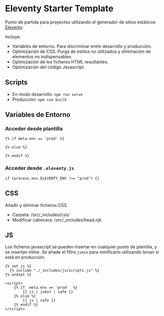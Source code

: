 # Eleventy Starter Template

Punto de partida para proyectos utilizando el generador de sitios estáticos [Eleventy](https://www.11ty.dev/).

Incluye:
- Variables de entorno. Para discriminar entre desarrollo y producción.
- Optimización de CSS. Purga de estilos no utilizados y eliminación de elementos no indispensables.
- Optimización de los ficheros HTML resultantes.
- Optimización del código Javascript.

## Scripts

- En modo desarrollo: `npm run serve`
- Producción: `npm run build`

## Variables de Entorno

### Acceder desde plantilla

```
{% if meta.env == 'prod' %}
    
{% else %}
    
{% endif %}
```

### Acceder desde `.eleventy.js`

```
if (process.env.ELEVENTY_ENV !== "prod") {}
```

## CSS
Añadir y eliminar ficheros CSS.
- Carpeta: /src/_includes/css/
- Modificar cabecera: /src/_includes/head.njk

## JS
Los ficheros javascript se pueden insertar en cualquier punto de plantilla, y se insertan _inline_.
Se añade el filtro `jsmin` para minificarlo utilizando _terser_ si está en producción.

```
{% set js %}
  {% include "./_includes/js/scripts.js" %}
{% endset %}

<script>
    {% if  meta.env == 'prod'  %}
        {{ js | jsmin | safe }}
    {% else %}
        {{ js | safe }}
    {% endif %}
</script>
```
